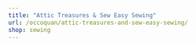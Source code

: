 ```yaml
---
title: "Attic Treasures & Sew Easy Sewing"
url: /occoquan/attic-treasures-and-sew-easy-sewing/
shop: sewing
---
```

